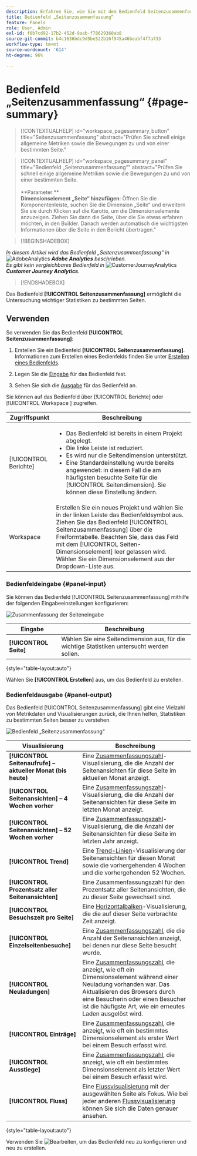 ```yaml
---
description: Erfahren Sie, wie Sie mit dem Bedienfeld Seitenzusammenfassung zusammenfassende Informationen für eine ausgewählte Seite anzeigen können.
title: Bedienfeld „Seitenzusammenfassung“
feature: Panels
role: User, Admin
exl-id: f0b7cd92-17b2-452d-9aab-f78629360ab8
source-git-commit: b4c1636bdc9d5be522b16f945a46beabf4f7a733
workflow-type: tm+mt
source-wordcount: '614'
ht-degree: 96%

---
```


# Bedienfeld „Seitenzusammenfassung“ {#page-summary}

<!-- markdownlint-disable MD034 -->

>[!CONTEXTUALHELP]
>id="workspace_pagesummary_button"
>title="Seitenzusammenfassung"
>abstract="Prüfen Sie schnell einige allgemeine Metriken sowie die Bewegungen zu und von einer bestimmten Seite."

<!-- markdownlint-enable MD034 -->

<!-- markdownlint-disable MD034 -->

>[!CONTEXTUALHELP]
>id="workspace_pagesummary_panel"
>title="Bedienfeld „Seitenzusammenfassung“"
>abstract="Prüfen Sie schnell einige allgemeine Metriken sowie die Bewegungen zu und von einer bestimmten Seite.<br/><br/>**Parameter **<br/>**Dimensionselement „Seite“ hinzufügen**: Öffnen Sie die Komponentenleiste, suchen Sie die Dimension „Seite“ und erweitern Sie sie durch Klicken auf die Karotte, um die Dimensionselemente anzuzeigen. Ziehen Sie dann die Seite, über die Sie etwas erfahren möchten, in den Builder. Danach werden automatisch die wichtigsten Informationen über die Seite in den Bericht übertragen."

<!-- markdownlint-enable MD034 -->


>[!BEGINSHADEBOX]

_In diesem Artikel wird das Bedienfeld „Seitenzusammenfassung“ in_ ![AdobeAnalytics](/help/assets/icons/AdobeAnalytics.svg) _**Adobe Analytics** beschrieben._<br/>_Es gibt kein vergleichbares Bedienfeld in_ ![CustomerJourneyAnalytics](/help/assets/icons/CustomerJourneyAnalytics.svg) _**Customer Journey Analytics**._

>[!ENDSHADEBOX]

Das Bedienfeld **[!UICONTROL Seitenzusammenfassung]** ermöglicht die Untersuchung wichtiger Statistiken zu bestimmten Seiten.

## Verwenden

So verwenden Sie das Bedienfeld **[!UICONTROL Seitenzusammenfassung]**:

1. Erstellen Sie ein Bedienfeld **[!UICONTROL Seitenzusammenfassung]**. Informationen zum Erstellen eines Bedienfelds finden Sie unter [Erstellen eines Bedienfelds](panels.md#create-a-panel).

1. Legen Sie die [Eingabe](#panel-input) für das Bedienfeld fest.

1. Sehen Sie sich die [Ausgabe](#panel-output) für das Bedienfeld an.



Sie können auf das Bedienfeld über [!UICONTROL Berichte] oder [!UICONTROL Workspace ] zugreifen.

| Zugriffspunkt | Beschreibung |
| --- | --- |
| [!UICONTROL Berichte] | <ul><li>Das Bedienfeld ist bereits in einem Projekt abgelegt.</li><li>Die linke Leiste ist reduziert.</li><li>Es wird nur die Seitendimension unterstützt.</li><li>Eine Standardeinstellung wurde bereits angewendet: in diesem Fall die am häufigsten besuchte Seite für die [!UICONTROL Seitendimension]. Sie können diese Einstellung ändern.</li></ul> |
| Workspace | Erstellen Sie ein neues Projekt und wählen Sie in der linken Leiste das Bedienfeldsymbol aus. Ziehen Sie das Bedienfeld [!UICONTROL Seitenzusammenfassung] über die Freiformtabelle. Beachten Sie, dass das Feld mit dem [!UICONTROL Seiten-Dimensionselement] leer gelassen wird. Wählen Sie ein Dimensionselement aus der Dropdown-Liste aus.  |

### Bedienfeldeingabe {#panel-input}

Sie können das Bedienfeld [!UICONTROL Seitenzusammenfassung] mithilfe der folgenden Eingabeeinstellungen konfigurieren:

![Zusammenfassung der Seiteneingabe](assets/page-summary-input.png)

| Eingabe | Beschreibung |
| --- | --- |
| **[!UICONTROL Seite]** | Wählen Sie eine Seitendimension aus, für die wichtige Statistiken untersucht werden sollen. |

{style="table-layout:auto"}


Wählen Sie **[!UICONTROL Erstellen]** aus, um das Bedienfeld zu erstellen.

### Bedienfeldausgabe {#panel-output}

Das Bedienfeld [!UICONTROL Seitenzusammenfassung] gibt eine Vielzahl von Metrikdaten und Visualisierungen zurück, die Ihnen helfen, Statistiken zu bestimmten Seiten besser zu verstehen.

![Bedienfeld „Seitenzusammenfassung“](assets/page-summary-output.png)

| Visualisierung | Beschreibung |
| --- | --- |
| **[!UICONTROL Seitenaufrufe] – aktueller Monat (bis heute)** | Eine [Zusammenfassungszahl](/help/analyze/analysis-workspace/visualizations/summary-number-change.md)-Visualisierung, die die Anzahl der Seitenansichten für diese Seite im aktuellen Monat anzeigt. |
| **[!UICONTROL Seitenansichten] – 4 Wochen vorher** | Eine [Zusammenfassungszahl](/help/analyze/analysis-workspace/visualizations/summary-number-change.md)-Visualisierung, die die Anzahl der Seitenansichten für diese Seite im letzten Monat anzeigt. |
| **[!UICONTROL Seitenansichten] – 52 Wochen vorher** | Eine [Zusammenfassungszahl](/help/analyze/analysis-workspace/visualizations/summary-number-change.md)-Visualisierung, die die Anzahl der Seitenansichten für diese Seite im letzten Jahr anzeigt. |
| **[!UICONTROL Trend]** | Eine [Trend-Linien](/help/analyze/analysis-workspace/visualizations/line.md)-Visualisierung der Seitenansichten für diesen Monat sowie die vorhergehenden 4 Wochen und die vorhergehenden 52 Wochen. |
| **[!UICONTROL Prozentsatz aller Seitenansichten]** | Eine Zusammenfassungszahl für den Prozentsatz aller Seitenansichten, die zu dieser Seite gewechselt sind. |
| **[!UICONTROL Besuchszeit pro Seite]** | Eine [Horizontalbalken](/help/analyze/analysis-workspace/visualizations/horizontal-bar.md)-Visualisierung, die die auf dieser Seite verbrachte Zeit anzeigt. |
| **[!UICONTROL Einzelseitenbesuche]** | Eine [Zusammenfassungszahl](/help/analyze/analysis-workspace/visualizations/summary-number-change.md), die die Anzahl der Seitenansichten anzeigt, bei denen nur diese Seite besucht wurde. |
| **[!UICONTROL Neuladungen]** | Eine [Zusammenfassungszahl](/help/analyze/analysis-workspace/visualizations/summary-number-change.md), die anzeigt, wie oft ein Dimensionselement während einer Neuladung vorhanden war. Das Aktualisieren des Browsers durch eine Besucherin oder einen Besucher ist die häufigste Art, wie ein erneutes Laden ausgelöst wird. |
| **[!UICONTROL Einträge]** | Eine [Zusammenfassungszahl](/help/analyze/analysis-workspace/visualizations/summary-number-change.md), die anzeigt, wie oft ein bestimmtes Dimensionselement als erster Wert bei einem Besuch erfasst wird.  |
| **[!UICONTROL Ausstiege]** | Eine [Zusammenfassungszahl](/help/analyze/analysis-workspace/visualizations/summary-number-change.md), die anzeigt, wie oft ein bestimmtes Dimensionselement als letzter Wert bei einem Besuch erfasst wird.  |
| **[!UICONTROL Fluss]** | Eine [Flussvisualisierung](/help/analyze/analysis-workspace/visualizations/c-flow/flow.md) mit der ausgewählten Seite als Fokus. Wie bei jeder anderen [Flussvisualisierung](/help/analyze/analysis-workspace/visualizations/c-flow/create-flow.md) können Sie sich die Daten genauer ansehen. |

{style="table-layout:auto"}

Verwenden Sie ![Bearbeiten](/help/assets/icons/Edit.svg), um das Bedienfeld neu zu konfigurieren und neu zu erstellen.
